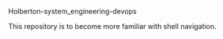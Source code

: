 Holberton-system_engineering-devops

This repository is to become more familiar with shell navigation. 
